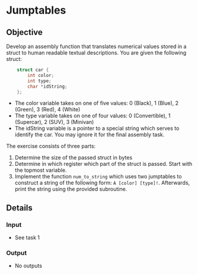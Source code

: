 # Jumptables

## Objective
Develop an assembly function that translates numerical values stored in a struct to human
readable textual descriptions. You are given the following struct:
```C
    struct car {
        int color;
        int type;
        char *idString;
    };
```
- The color variable takes on one of five values: 0 (Black), 1 (Blue), 2 (Green), 3 (Red), 4 (White)
- The type variable takes on one of four values: 0 (Convertible), 1 (Supercar), 2 (SUV), 3 (Minivan)
- The idString variable is a pointer to a special string which serves to identify the car. You may ignore it for the final assembly task.

The exercise consists of three parts:
1. Determine the size of the passed struct in bytes
2. Determine in which register which part of the struct is passed. Start with the topmost variable.
3. Implement the function `num_to_string` which uses two jumptables to construct a string of the following form: `A [color] [type]!`. Afterwards, print the string using the provided subroutine.

## Details

### Input
- See task 1

### Output
- No outputs
